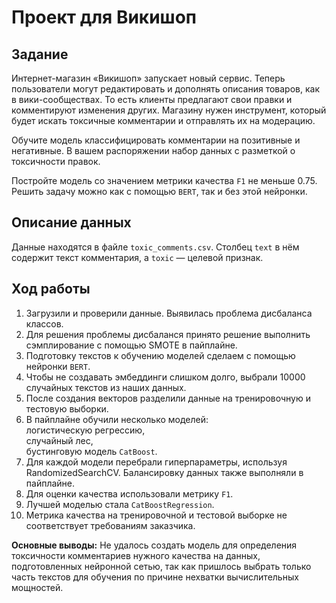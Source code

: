 # Проект для Викишоп  

## Задание

Интернет-магазин «Викишоп» запускает новый сервис. Теперь пользователи могут редактировать и дополнять описания товаров, как в вики-сообществах. То есть клиенты предлагают свои правки и комментируют изменения других. Магазину нужен инструмент, который будет искать токсичные комментарии и отправлять их на модерацию.

Обучите модель классифицировать комментарии на позитивные и негативные. В вашем распоряжении набор данных с разметкой о токсичности правок.

Постройте модель со значением метрики качества `F1` не меньше 0.75. Решить задачу можно как с помощью `BERT`, так и без этой нейронки.  

## Описание данных

Данные находятся в файле `toxic_comments.csv`. Столбец `text` в нём содержит текст комментария, а `toxic` — целевой признак.  

## Ход работы

1. Загрузили и проверили данные. Выявилась проблема дисбаланса классов.  
2. Для решения проблемы дисбаланся принято решение выполнить сэмплирование с помощью SMOTE в пайплайне.  
3. Подготовку текстов к обучению моделей сделаем с помощью нейронки `BERT`.  
4. Чтобы не создавать эмбеддинги слишком долго, выбрали 10000 случайных текстов из наших данных.  
5. После создания векторов разделили данные на тренировочную и тестовую выборки.  
6. В пайплайне обучили несколько моделей:  
логистическую регрессию,  
случайный лес,  
бустинговую модель `CatBoost`.  
7. Для каждой модели перебрали гиперпараметры, используя RandomizedSearchCV. Балансировку данных также выполняли в пайплайне.  
8. Для оценки качества использовали метрику `F1`.  
9. Лучшей моделью стала `CatBoostRegression`.  
10. Метрика качества на тренировочной и тестовой выборке не соответствует требованиям заказчика.  

**Основные выводы:** Не удалось создать модель для определения токсичности комментариев нужного качества на данных, подготовленных нейронной сетью, так как пришлось выбрать только часть текстов для обучения по причине нехватки вычислительных мощностей.
